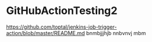 # GitHubActionTesting2


https://github.com/toptal/jenkins-job-trigger-action/blob/master/README.md
bnmbjjjhjb
nnbvnvj
mbm
